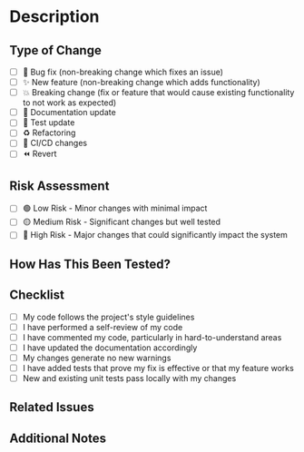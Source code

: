 # Description
<!-- Provide a brief description of the changes in this PR -->

## Type of Change
<!-- Mark the appropriate option(s) with an 'x' -->
- [ ] :bug: Bug fix (non-breaking change which fixes an issue)
- [ ] :sparkles: New feature (non-breaking change which adds functionality)
- [ ] :boom: Breaking change (fix or feature that would cause existing functionality to not work as expected)
- [ ] :memo: Documentation update
- [ ] :test_tube: Test update
- [ ] :recycle: Refactoring
- [ ] :arrows_counterclockwise: CI/CD changes
- [ ] :rewind: Revert

## Risk Assessment
<!-- Assess the risk level of this change -->
- [ ] :green_circle: Low Risk - Minor changes with minimal impact
- [ ] :yellow_circle: Medium Risk - Significant changes but well tested
- [ ] :red_circle: High Risk - Major changes that could significantly impact the system

## How Has This Been Tested?
<!-- Describe the tests you ran to verify your changes -->

## Checklist

- [ ] My code follows the project's style guidelines
- [ ] I have performed a self-review of my code
- [ ] I have commented my code, particularly in hard-to-understand areas
- [ ] I have updated the documentation accordingly
- [ ] My changes generate no new warnings
- [ ] I have added tests that prove my fix is effective or that my feature works
- [ ] New and existing unit tests pass locally with my changes

## Related Issues
<!-- Link any related issues here using #issue_number -->

## Additional Notes
<!-- Add any additional notes or context about the PR here -->
